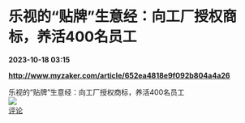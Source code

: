 # 乐视的“贴牌”生意经：向工厂授权商标，养活400名员工

**2023-10-18 03:15**

**http://www.myzaker.com/article/652ea4818e9f092b804a4a26**

乐视的“贴牌”生意经：向工厂授权商标，养活400名员工  
![](https://img3.chouti.com/CHOUTI_231018_714C009ABE6042479DAC398A9A55D4E9.jpg)  
[评论](https://m.chouti.com/link/40320366)